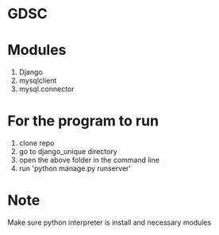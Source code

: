 # GDSC

# Modules
1. Django
2. mysqlclient
3. mysql.connector

# For the program to run
1. clone repo
2. go to django_unique directory
3. open the above folder in the command line
4. run 'python manage.py runserver'

# Note
Make sure python interpreter is install and necessary modules
